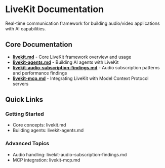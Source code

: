 # LiveKit Documentation

Real-time communication framework for building audio/video applications with AI capabilities.

## Core Documentation

- **[livekit.md](livekit.md)** - Core LiveKit framework overview and usage
- **[livekit-agents.md](livekit-agents.md)** - Building AI agents with LiveKit
- **[livekit-audio-subscription-findings.md](livekit-audio-subscription-findings.md)** - Audio subscription patterns and performance findings
- **[livekit-mcp.md](livekit-mcp.md)** - Integrating LiveKit with Model Context Protocol servers

## Quick Links

### Getting Started
- Core concepts: livekit.md
- Building agents: livekit-agents.md

### Advanced Topics
- Audio handling: livekit-audio-subscription-findings.md
- MCP integration: livekit-mcp.md
